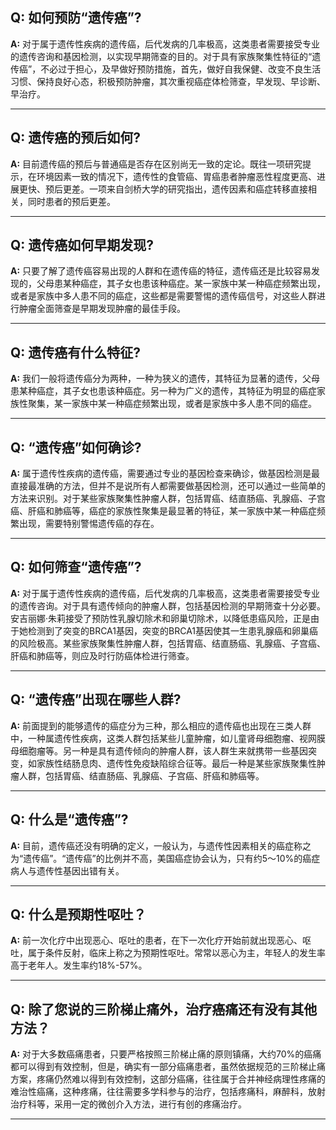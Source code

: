 ## Q: 如何预防“遗传癌”?

**A:**
对于属于遗传性疾病的遗传癌，后代发病的几率极高，这类患者需要接受专业的遗传咨询和基因检测，以实现早期筛查的目的。对于具有家族聚集性特征的“遗传癌”，不必过于担心，及早做好预防措施，首先，做好自我保健、改变不良生活习惯、保持良好心态，积极预防肿瘤，其次重视癌症体检筛查，早发现、早诊断、早治疗。

---

## Q: 遗传癌的预后如何?

**A:**
目前遗传癌的预后与普通癌是否存在区别尚无一致的定论。既往一项研究提示，在环境因素一致的情况下，遗传性的食管癌、胃癌患者肿瘤恶性程度更高、进展更快、预后更差。一项来自剑桥大学的研究指出，遗传因素和癌症转移直接相关，同时患者的预后更差。

---

## Q: 遗传癌如何早期发现?

**A:**
只要了解了遗传癌容易出现的人群和在遗传癌的特征，遗传癌还是比较容易发现的，父母患某种癌症，其子女也患该种癌症。某一家族中某一种癌症频繁出现，或者是家族中多人患不同的癌症，这些都是需要警惕的遗传癌信号，对这些人群进行肿瘤全面筛查是早期发现肿瘤的最佳手段。

---

## Q: 遗传癌有什么特征?

**A:**
我们一般将遗传癌分为两种，一种为狭义的遗传，其特征为显著的遗传，父母患某种癌症，其子女也患该种癌症。另一种为广义的遗传，其特征为明显的癌症家族性聚集，某一家族中某一种癌症频繁出现，或者是家族中多人患不同的癌症。

---

## Q: “遗传癌”如何确诊?

**A:**
属于遗传性疾病的遗传癌，需要通过专业的基因检查来确诊，做基因检测是最直接最准确的方法，但并不是说所有人都需要做基因检测，还可以通过一些简单的方法来识别。对于某些家族聚集性肿瘤人群，包括胃癌、结直肠癌、乳腺癌、子宫癌、肝癌和肺癌等，癌症的家族性聚集是最显著的特征，某一家族中某一种癌症频繁出现，需要特别警惕遗传癌的存在。

---

## Q: 如何筛查“遗传癌”?

**A:**
对于属于遗传性疾病的遗传癌，后代发病的几率极高，这类患者需要接受专业的遗传咨询。对于具有遗传倾向的肿瘤人群，包括基因检测的早期筛查十分必要。安吉丽娜·朱莉接受了预防性乳腺切除术和卵巢切除术，以降低患癌风险，正是由于她检测到了突变的BRCA1基因，突变的BRCA1基因使其一生患乳腺癌和卵巢癌的风险极高。某些家族聚集性肿瘤人群，包括胃癌、结直肠癌、乳腺癌、子宫癌、肝癌和肺癌等，则应及时行防癌体检进行筛查。

---

## Q: “遗传癌”出现在哪些人群?

**A:**
前面提到的能够遗传的癌症分为三种，那么相应的遗传癌也出现在三类人群中，一种属遗传性疾病，这类人群包括某些儿童肿瘤，如儿童肾母细胞瘤、视网膜母细胞瘤等。另一种是具有遗传倾向的肿瘤人群，该人群生来就携带一些基因突变，如家族性结肠息肉、遗传性免疫缺陷综合征等。最后一种是某些家族聚集性肿瘤人群，包括胃癌、结直肠癌、乳腺癌、子宫癌、肝癌和肺癌等。

---

## Q: 什么是“遗传癌”?

**A:**
目前，遗传癌还没有明确的定义，一般认为，与遗传性因素相关的癌症称之为“遗传癌”。“遗传癌”的比例并不高，美国癌症协会认为，只有约5～10%的癌症病人与遗传性基因出错有关。

---

## Q: 什么是预期性呕吐？

**A:**
前一次化疗中出现恶心、呕吐的患者，在下一次化疗开始前就出现恶心、呕吐，属于条件反射，临床上称之为预期性呕吐。常常以恶心为主，年轻人的发生率高于老年人。发生率约18%-57%。

---

## Q: 除了您说的三阶梯止痛外，治疗癌痛还有没有其他方法？

**A:**
对于大多数癌痛患者，只要严格按照三阶梯止痛的原则镇痛，大约70%的癌痛都可以得到有效控制，但是，确实有一部分癌痛患者，虽然依据规范的三阶梯止痛方案，疼痛仍然难以得到有效控制，这部分癌痛，往往属于合并神经病理性疼痛的难治性癌痛，这种疼痛，往往需要多学科参与的治疗，包括疼痛科，麻醉科，放射治疗科等，采用一定的微创介入方法，进行有创的疼痛治疗。

---

